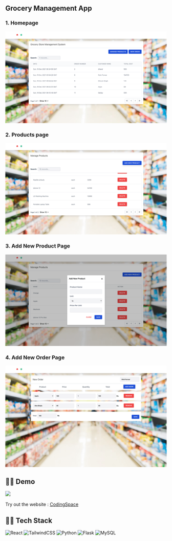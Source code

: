 ## Grocery Management App

### 1. Homepage

![Homepage](frontend/src/assets/images/photo-one.png)

### 2. Products page

![Products Page](frontend/src/assets/images/photo-two.png)

### 3. Add New Product Page

![Add New Product Page](frontend/src/assets/images/photo-three.png)

### 4. Add New Order Page

![Add New Order Page](frontend/src/assets/images/photo-four.png)

## 👨‍💻 Demo

<a href="https://github.com/rishipurwar1/grocery-management-app" target="blank">
<img src="https://img.shields.io/website?url=https://grocery-management-app.vercel.app/&logo=github&style=flat-square" />
</a>

Try out the website : [CodingSpace](https://grocery-management-app.vercel.app/)

## 👨‍🔧 Tech Stack

![React](https://img.shields.io/badge/react-%2320232a.svg?style=for-the-badge&logo=react&logoColor=%2361DAFB)
![TailwindCSS](https://img.shields.io/badge/tailwindcss-%2338B2AC.svg?style=for-the-badge&logo=tailwind-css&logoColor=white)
![Python](https://img.shields.io/badge/python-%23039BE5.svg?style=for-the-badge&logo=python)
![Flask](https://img.shields.io/badge/flask-%23039BE5.svg?style=for-the-badge&logo=flask)
![MySQL](https://img.shields.io/badge/mysql-%23039BE5.svg?style=for-the-badge&logo=mysql)
